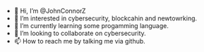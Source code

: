 - 👋 Hi, I’m @JohnConnorZ
- 👀 I’m interested in cybersecurity, blockcahin and newtowrking.
- 🌱 I’m currently learning some progamming language.
- 💞️ I’m looking to collaborate on cybersecurity.
- 📫 How to reach me by talking me via github.

<!---
JohnConnorZ/JohnConnorZ is a ✨ special ✨ repository because its `README.md` (this file) appears on your GitHub profile.
You can click the Preview link to take a look at your changes.
--->
